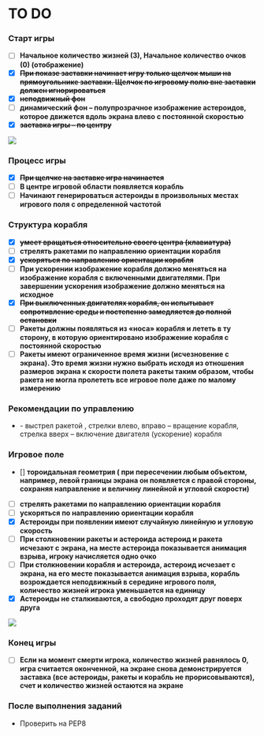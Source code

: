 <h1>TO DO</h1>
 
 <h3> Старт игры </h3>
 
- [ ] **Начальное количество жизней (3), Начальное количество очков (0) (отображение)**
- [x] ~~**При показе заставки начинает игру только щелчок мыши на прямоугольнике заставки. Щелчок по игровому полю вне заставки должен игнорироваться**~~
- [x] ~~**неподвижный фон**~~
- [ ] **динамический фон – полупрозрачное изображение астероидов, которое движется вдоль экрана влево с постоянной скоростью**
- [x] ~~**заставка игры – по центру**~~

<img src="https://lh4.googleusercontent.com/YkCLa4gm72LSurA5KH69_fGhZ2JqdLK7GnK-wnUQUjtqOsl1qtd4Nu03NxoF78S6cMh9Ui1d5rWAg9G4KSCq07SYcmukJMJOBc09yXO1hUXm9R0l8PonRNLkBnN3L4AAq8PvCHLJ=s800">

<h3> Процесс игры </h3>

- [x] ~~**При щелчке на заставке игра начинается**~~
- [ ] **В центре игровой области появляется корабль**
- [ ] **Начинают генерироваться астероиды в произвольных местах игрового поля с определенной частотой**

<h3> Структура корабля </h3>

- [X] ~~**умеет вращаться относительно своего центра (клавиатура)**~~
- [ ] **стрелять ракетами по направлению ориентации корабля**
- [X] ~~**ускоряться по направлению ориентации корабля**~~
- [ ] **При ускорении изображение корабля должно меняться на изображение корабля с включенными двигателями. При завершении ускорения изображение должно меняться на исходное**
- [X] ~~**При выключенных двигателях корабля, он испытывает сопротивление среды и постепенно замедляется до полной остановки**~~
- [ ] **Ракеты должны появляться из «носа» корабля и лететь в ту сторону, в которую ориентировано изображение корабля с постоянной скоростью**
- [ ] **Ракеты имеют ограниченное время жизни (исчезновение с экрана). Это время жизни нужно выбрать исходя из отношения размеров экрана к скорости полета ракеты таким образом, чтобы ракета не могла пролететь все игровое поле даже по малому измерению**

<h3> Рекомендации по управлению </h3>

+ <Space> - выстрел ракетой , стрелки влево, вправо – вращение корабля, стрелка вверх – включение двигателя (ускорение) корабля
 
 <h3> Игровое поле </h3>

- [] **тороидальная геометрия ( при пересечении любым объектом, например, левой границы экрана он появляется с правой стороны, сохраняя направление и величину линейной и угловой скорости)**
- [ ] **стрелять ракетами по направлению ориентации корабля**
- [ ] **ускоряться по направлению ориентации корабля**
- [x] **Астероиды при появлении имеют случайную линейную и угловую скорость**
- [ ] **При столкновении ракеты и астероида астероид и ракета исчезают с экрана, на месте астероида показывается анимация взрыва, игроку начисляется одно очко**
- [ ] **При столкновении корабля и астероида, астероид исчезает с экрана, на его месте показывается анимация взрыва, корабль возрождается неподвижный в середине игрового поля, количество жизней игрока уменьшается на единицу**
- [x] **Астероиды не сталкиваются, а свободно проходят друг поверх друга**

<img src="https://lh3.googleusercontent.com/k8QSXNZq1HNk_nEBlgx-4PKcthTtYu0Ul0u_xNjpeMyNYueIwAia2tz09OqLKXfSrwUUSxQCcYBSmHYv6FCPfymWKROuWcmMq9YOSWNUa_0pd8Q-l-tni6llf1ZNRpPWlvMBHhbm=s800">

<h3> Конец игры </h3>

- [ ] **Если на момент смерти игрока, количество жизней равнялось 0, игра считается оконченной, на экране снова демонстрируется заставка (все астероиды, ракеты и корабль не прорисовываются), счет и количество жизней остаются на экране**

<h3> После выполнения заданий </h3>

 + Проверить на PEP8
